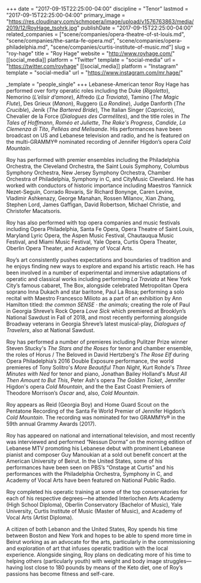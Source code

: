 +++
date = "2017-09-15T22:25:00-04:00"
discipline = "Tenor"
lastmod = "2017-09-15T22:25:00-04:00"
primary_image = "https://res.cloudinary.com/schmopera/image/upload/v1576763863/media/2019/12/RoyHage_tsohrk.jpg"
publishDate = "2017-09-15T22:25:00-04:00"
related_companies = ["scene/companies/opera-theatre-of-st-louis.md", "scene/companies/the-santa-fe-opera.md", "scene/companies/opera-philadelphia.md", "scene/companies/curtis-institute-of-music.md"]
slug = "roy-hage"
title = "Roy Hage"
website = "http://www.royhage.com/"
[[social_media]]
platform = "Twitter"
template = "social-media"
url = "https://twitter.com/royhage"
[[social_media]]
platform = "Instagram"
template = "social-media"
url = "https://www.instagram.com/mr.hage/"

_template = "people_single"
+++
Lebanese-American tenor Roy Hage has performed over forty operatic roles including the Duke (_Rigoletto_), Nemorino (_L’elisir d’amore_), Alfredo (_La Traviata_), Tamino (_The Magic Flute_), Des Grieux (_Manon_), Ruggero (_La Rondine_), Judge Danforth (_The Crucible_), Jeník (_The Bartered Bride_), The Italian Singer (_Capriccio_), Chevalier de la Force (_Dialogues des Carmélites_), and the title roles in _The Tales of Hoffmann_, _Roméo et Juliette_, _The Rake's Progress_, _Candide_, _La Clemenza di Tito_, _Pelléas and Melisande_. His performances have been broadcast on US and Lebanese television and radio, and he is featured on the multi-GRAMMY® nominated recording of Jennifer Higdon’s opera _Cold Mountain_.

Roy has performed with premier ensembles including the Philadelphia Orchestra, the Cleveland Orchestra, the Saint Louis Symphony, Columbus Symphony Orchestra, New Jersey Symphony Orchestra, Chamber Orchestra of Philadelphia, Symphony in C, and CityMusic Cleveland. He has worked with conductors of historic importance including Maestros Yannick Nezet-Seguin, Corrado Rovaris, Sir Richard Bonynge, Caren Levine, Vladimir Ashkenazy, George Manahan, Rossen Milanov, Xian Zhang, Stephen Lord, James Gaffigan, David Robertson, Michael Christie, and Christofer Macatsoris. 

Roy has also performed with top opera companies and music festivals including Opera Philadelphia, Santa Fe Opera, Opera Theatre of Saint Louis, Maryland Lyric Opera, the Aspen Music Festival, Chautauqua Music Festival, and Miami Music Festival, Yale Opera, Curtis Opera Theater, Oberlin Opera Theater, and Academy of Vocal Arts. 

Roy’s art consistently pushes expectations and boundaries of tradition and he enjoys finding new ways to explore and expand his artistic reach. He has been involved in a number of experimental and immersive adaptations of operatic and classical works including performing _La Traviata_ at New York City’s famous cabaret, The Box, alongside celebrated Metropolitan Opera soprano Inna Dukach and star baritone, Paul La Rosa; performing a solo recital with Maestro Francesco Milioto as a part of an exhibition by Ann Hamilton titled: _the common SENSE · the animals_; creating the role of Paul in Georgia Shreve’s Rock Opera _Love Sick_ which premiered at Brooklyn’s National Sawdust in Fall of 2018, and most recently performing alongside Broadway veterans in Georgia Shreve’s latest musical-play, _Dialogues of Travelers_, also at National Sawdust.

Roy has performed a number of premieres including Pulitzer Prize winner Steven Stucky's _The Stars and the Roses_ for tenor and chamber ensemble, the roles of Horus / The Beloved in David Hertzberg's _The Rose Elf_ during Opera Philadelphia’s 2016 Double Exposure performance, the world premieres of Tony Solitro's _More Beautiful Than Night_, Kurt Rohde's _Three Minutes with Ned_ for tenor and piano, Jonathan Bailey Holland's _Must All Then Amount to But This_, Peter Ash's opera _The Golden Ticket_, Jennifer Higdon's opera _Cold Mountain_, and the the East Coast Premiers of Theodore Morrison’s _Oscar_ and, also, _Cold Mountain_.

Roy appears as Reid (Georgia Boy) and Home Guard Scout on the Pentatone Recording of the Santa Fe World Premier of Jennifer Higdon’s _Cold Mountain_. The recording was nominated for two GRAMMYs® in the 59th annual Grammy Awards (2017).

Roy has appeared on national and international television, and most recently was interviewed and performed “Nessun Dorma” on the morning edition of Lebanese MTV promoting his Lebanese debut with prominent Lebanese pianist and composer Guy Manoukian at a sold out benefit concert at the American University of Beirut. In the United States, some of his performances have been seen on PBS’s “Onstage at Curtis” and his performances with the Philadelphia Orchestra, Symphony in C, and Academy of Vocal Arts have been featured on National Public Radio.

Roy completed his operatic training at some of the top conservatories for each of his respective degrees—he attended Interlochen Arts Academy (High School Diploma), Oberlin Conservatory (Bachelor of Music), Yale University, Curtis Institute of Music (Master of Music), and Academy of Vocal Arts (Artist Diploma).

A citizen of both Lebanon and the United States, Roy spends his time between Boston and New York and hopes to be able to spend more time in Beirut working as an advocate for the arts, particularly in the commissioning and exploration of art that infuses operatic tradition with the local experience. Alongside singing, Roy plans on dedicating more of his time to helping others (particularly youth) with weight and body image struggles—having lost close to 180 pounds by means of the Keto diet, one of Roy’s passions has become fitness and self-care.